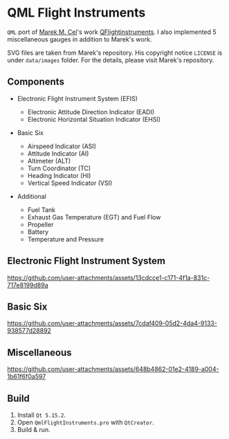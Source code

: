 # QML Flight Instruments
`QML` port of [Marek M. Cel](http://marekcel.pl/)'s work [QFlightinstruments](https://github.com/marek-cel/QFlightinstruments).
I also implemented 5 miscellaneous gauges in addition to Marek's work. 

SVG files are taken from Marek's repository.
His copyright notice `LICENSE` is under `data/images` folder.
For the details, please visit Marek's repository.

## Components
- Electronic Flight Instrument System (EFIS)
  - Electronic Attitude Direction Indicator (EADI)
  - Electronic Horizontal Situation Indicator (EHSI)

- Basic Six
  - Airspeed Indicator (ASI)
  - Attitude Indicator (AI)
  - Altimeter (ALT)
  - Turn Coordinator (TC)
  - Heading Indicator (HI)
  - Vertical Speed Indicator (VSI)

- Additional
  - Fuel Tank
  - Exhaust Gas Temperature (EGT) and Fuel Flow
  - Propeller
  - Battery
  - Temperature and Pressure

## Electronic Flight Instrument System
https://github.com/user-attachments/assets/13cdcce1-c171-4f1a-831c-717e8199d89a

## Basic Six
https://github.com/user-attachments/assets/7cdaf409-05d2-4da4-9133-938577d28892

## Miscellaneous
https://github.com/user-attachments/assets/648b4862-01e2-4189-a004-1b61f6f0a597



## Build
1) Install `Qt 5.15.2`.
2) Open `QmlFlightInstruments.pro` with `QtCreator`.
3) Build & run. 



